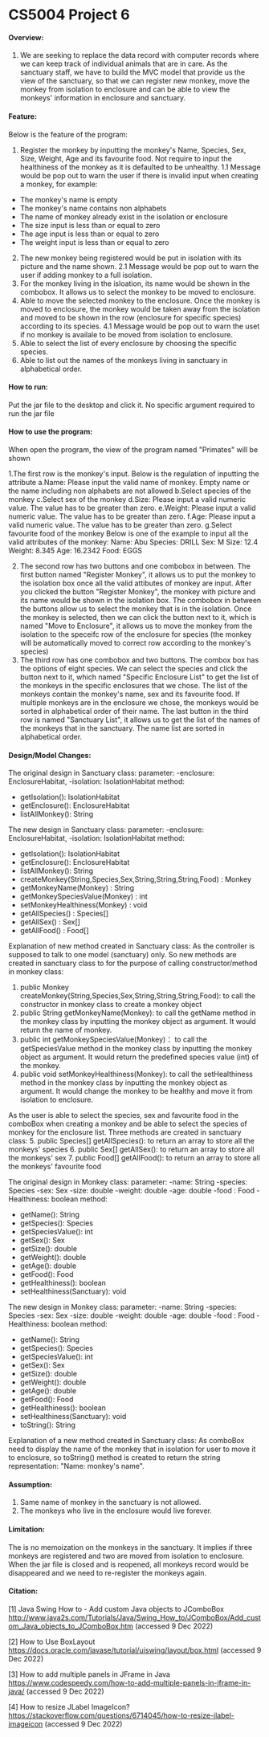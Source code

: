 # CS5004 Project 6

#### Overview:

1. We are seeking to replace the data record with computer records where we can keep track of individual animals that are in care. As the sanctuary staff, we have to build the MVC model that provide us the view of the sanctuary, so that we can register new monkey, move the monkey from isolation to enclosure and can be able to view the monkeys' information in enclosure and sanctuary.

#### Feature:

Below is the feature of the program:
1. Register the monkey by inputting the monkey's Name, Species, Sex, Size, Weight, Age and its favourite food. Not require to input the healthiness of the monkey as it is defaulted to be unhealthy. 
1.1 Message would be pop out to warn the user if there is invalid input when creating a monkey, for example:
- The monkey's name is empty
- The monkey's name contains non alphabets
- The name of monkey already exist in the isolation or enclosure
- The size input is less than or equal to zero
- The age input is less than or equal to zero
- The weight input is less than or equal to zero
2. The new monkey being registered would be put in isolation with its picture and the name shown. 
2.1 Message would be pop out to warn the user if adding monkey to a full isolation.
3. For the monkey living in the isloation, its name would be shown in the combobox. It allows us to select the monkey to be moved to enclosure. 
4. Able to move the selected monkey to the enclosure. Once the monkey is moved to enclosure, the monkey would be taken away from the isolation and moved to be shown in the row (enclosure for specific species) according to its species.
4.1 Message would be pop out to warn the uset if no monkey is availale to be moved from isolation to enclosure. 
5. Able to select the list of every enclosure by choosing the specific species.
6. Able to list out the names of the monkeys living in sanctuary in alphabetical order.

#### How to run:

Put the jar file to the desktop and click it. No specific argument required to run the jar file 

#### How to use the program:

When open the program, the view of the program named "Primates" will be shown

1.The first row is the monkey's input. Below is the regulation of inputting the attribute
a.Name: Please input the valid name of monkey. Empty name or the name including non alphabets are not allowed
b.Select species of the monkey
c.Select sex of the monkey
d.Size: Please input a valid numeric value. The value has to be greater than zero.
e.Weight: Please input a valid numeric value. The value has to be greater than zero.
f.Age: Please input a valid numeric value. The value has to be greater than zero.
g.Select favourite food of the monkey
Below is one of the example to input all the valid attributes of the monkey:
Name: Abu 
Species: DRILL
Sex: M
Size: 12.4
Weight: 8.345
Age: 16.2342
Food: EGGS

2. The second row has two buttons and one combobox in between. The first button named "Register Monkey", it allows us to put the monkey to the isolation box once all the valid attibutes of monkey are input. After you clicked the button "Register Monkey", the monkey with picture and its name would be shown in the isolation box. The combobox in between the buttons allow us to select the monkey that is in the isolation. Once the monkey is selected, then we can click the button next to it, which is named "Move to Enclosure", it allows us to move the monkey from the isolation to the speceifc row of the enclosure for species (the monkey will be automatically moved to correct row according to the monkey's species)
3. The third row has one combobox and two buttons. The combox box has the options of eight species. We can select the species and click the button next to it, which named "Specific Enclosure List" to get the list of the monkeys in the specific enclosures that we chose. The list of the monkeys contain the monkey's name, sex and its favourite food. If multiple monkeys are in the enclosure we chose, the monkeys would be sorted in alphabetical order of their name. The last button in the third row is named "Sanctuary List", it allows us to get the list of the names of the monkeys that in the sanctuary. The name list are sorted in alphabetical order.

#### Design/Model Changes:
The original design in Sanctuary class:
parameter: -enclosure: EnclosureHabitat, -isolation: IsolationHabitat
method: 
+ getIsolation(): IsolationHabitat
+ getEnclosure(): EnclosureHabitat
+ listAllMonkey(): String


The new design in Sanctuary class:
parameter: -enclosure: EnclosureHabitat, -isolation: IsolationHabitat
method:
+ getIsolation(): IsolationHabitat
+ getEnclosure(): EnclosureHabitat
+ listAllMonkey(): String
+ createMonkey(String,Species,Sex,String,String,String,Food) : Monkey
+ getMonkeyName(Monkey) : String
+ getMonkeySpeciesValue(Monkey) : int
+ setMonkeyHealthiness(Monkey) : void
+ getAllSpecies() : Species[]
+ getAllSex() : Sex[]
+ getAllFood() : Food[]


Explanation of new method created in Sanctuary class:
As the controller is supposed to talk to one model (sanctuary) only. So new methods are created in sanctuary class to for the purpose of calling constructor/method in monkey class:
1. public Monkey createMonkey(String,Species,Sex,String,String,String,Food): to call the constructor in monkey class to create a monkey object
2. public String getMonkeyName(Monkey): to call the getName method in the monkey class by inputting the monkey object as argument. It would return the name of monkey.
3. public int getMonkeySpeciesValue(Monkey)： to call the getSpeciesValue method in the monkey class by inputting the monkey object as argument. It would return the predefined species value (int) of the monkey.
4. public void setMonkeyHealthiness(Monkey): to call the setHealthiness method in the monkey class by inputting the monkey object as argument. It would change the monkey to be healthy and move it from isolation to enclosure.

As the user is able to select the species, sex and favourite food in the comboBox when creating a monkey and be able to select the species of monkey for the enclosure list. Three methods are created in sanctuary class:
5. public Species[] getAllSpecies(): to return an array to store all the monkeys' species
6. public Sex[] getAllSex(): to return an array to store all the monkeys' sex
7. public Food[] getAllFood(): to return an array to store all the monkeys' favourite food


The original design in Monkey class:
parameter: 
-name: String
-species: Species
-sex: Sex
-size: double
-weight: double
-age: double
-food : Food
-Healthiness: boolean
method: 
+ getName(): String
+ getSpecies(): Species
+ getSpeciesValue(): int
+ getSex(): Sex
+ getSize(): double
+ getWeight(): double
+ getAge(): double
+ getFood(): Food
+ getHealthiness(): boolean
+ setHealthiness(Sanctuary): void


The new design in Monkey class:
parameter: 
-name: String
-species: Species
-sex: Sex
-size: double
-weight: double
-age: double
-food : Food
-Healthiness: boolean
method: 
+ getName(): String
+ getSpecies(): Species
+ getSpeciesValue(): int
+ getSex(): Sex
+ getSize(): double
+ getWeight(): double
+ getAge(): double
+ getFood(): Food
+ getHealthiness(): boolean
+ setHealthiness(Sanctuary): void
+ toString(): String

Explanation of a new method created in Sanctuary class:
As comboBox need to display the name of the monkey that in isolation for user to move it to enclosure, so toString() method is created to return the string representation: "Name: monkey's name".


#### Assumption:
1. Same name of monkey in the sanctuary is not allowed.
2. The monkeys who live in the enclosure would live forever.

#### Limitation:
The is no memoization on the monkeys in the sanctuary. 
It implies if three monkeys are registered and two are moved from isolation to enclosure. 
When the jar file is closed and is reopened, all monkeys record would be disappeared and we need to re-register the monkeys again.

#### Citation:
[1] Java Swing How to - Add custom Java objects to JComboBox
http://www.java2s.com/Tutorials/Java/Swing_How_to/JComboBox/Add_custom_Java_objects_to_JComboBox.htm (accessed 9 Dec 2022)

[2] How to Use BoxLayout
https://docs.oracle.com/javase/tutorial/uiswing/layout/box.html (accessed 9 Dec 2022)

[3] How to add multiple panels in JFrame in Java
https://www.codespeedy.com/how-to-add-multiple-panels-in-jframe-in-java/ (accessed 9 Dec 2022)

[4] How to resize JLabel ImageIcon?
https://stackoverflow.com/questions/6714045/how-to-resize-jlabel-imageicon (accessed 9 Dec 2022)
